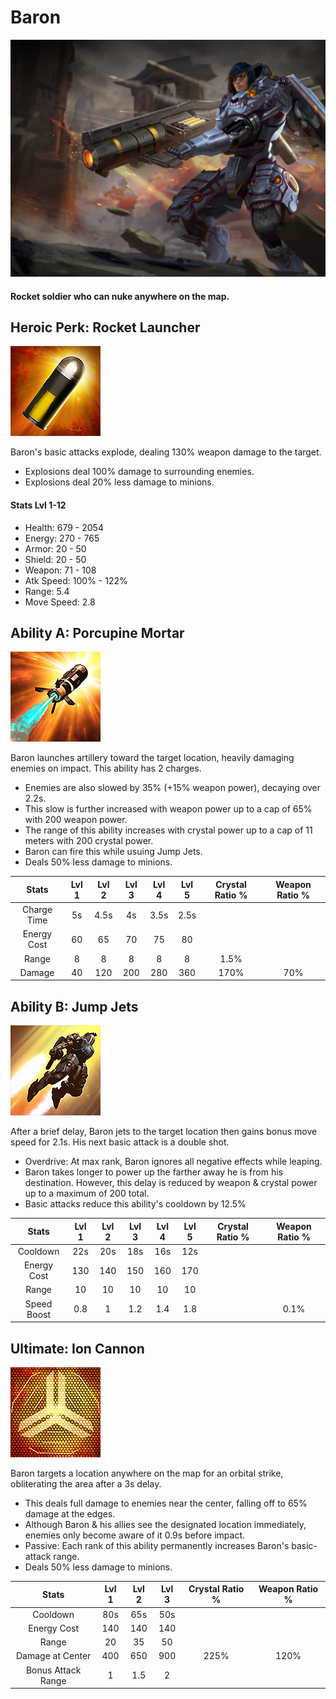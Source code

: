 # Baron

![](../../.gitbook/assets/image%20%2832%29.png)

#### Rocket soldier who can nuke anywhere on the map.

## Heroic Perk: Rocket Launcher

![Rocket Launcher](../../.gitbook/assets/image%20%28234%29.png)

Baron's basic attacks explode, dealing 130% weapon damage to the target.

* Explosions deal 100% damage to surrounding enemies.
* Explosions deal 20% less damage to minions.

#### Stats Lvl 1-12

* Health: 679 - 2054
* Energy: 270 - 765
* Armor: 20 - 50
* Shield: 20 - 50
* Weapon: 71 - 108
* Atk Speed: 100% - 122%
* Range: 5.4
* Move Speed: 2.8

## Ability A: Porcupine Mortar

![Porcupine Mortar](../../.gitbook/assets/image%20%28172%29.png)

Baron launches artillery toward the target location, heavily damaging enemies on impact. This ability has 2 charges.

* Enemies are also slowed by 35% \(+15% weapon power\), decaying over 2.2s.
* This slow is further increased with weapon power up to a cap of 65% with 200 weapon power.
* The range of this ability increases with crystal power up to a cap of 11 meters with 200 crystal power.
* Baron can fire this while usuing Jump Jets.
* Deals 50% less damage to minions.

| Stats | Lvl 1 | Lvl 2 | Lvl 3 | Lvl 4 | Lvl 5 | Crystal      Ratio % | Weapon     Ratio % |
| :---: | :---: | :---: | :---: | :---: | :---: | :---: | :---: |
| Charge       Time | 5s | 4.5s | 4s | 3.5s | 2.5s |  |  |
| Energy       Cost | 60 | 65 | 70 | 75 | 80 |  |  |
| Range | 8 | 8 | 8 | 8 | 8 | 1.5% |  |
| Damage | 40 | 120 | 200 | 280 | 360 | 170% | 70% |

## Ability B: Jump Jets

![Jump Jets](../../.gitbook/assets/image%20%2894%29.png)

After a brief delay, Baron jets to the target location then gains bonus move speed for 2.1s. His next basic attack is a double shot.

* Overdrive: At max rank, Baron ignores all negative effects while leaping.
* Baron takes longer to power up the farther away he is from his destination. However, this delay is reduced by weapon & crystal power up to a maximum of 200 total.
* Basic attacks reduce this ability's cooldown by 12.5%

| Stats | Lvl 1 | Lvl 2 | Lvl 3 | Lvl 4 | Lvl 5 | Crystal      Ratio % | Weapon     Ratio % |
| :---: | :---: | :---: | :---: | :---: | :---: | :---: | :---: |
| Cooldown | 22s | 20s | 18s | 16s | 12s |  |  |
| Energy       Cost | 130 | 140 | 150 | 160 | 170 |  |  |
| Range | 10 | 10 | 10 | 10 | 10 |  |  |
| Speed        Boost | 0.8 | 1 | 1.2 | 1.4 | 1.8 |  | 0.1% |

## Ultimate: Ion Cannon

![Ion Cannon](../../.gitbook/assets/image%20%28232%29.png)

Baron targets a location anywhere on the map for an orbital strike, obliterating the area after a 3s delay.

* This deals full damage to enemies near the center, falling off to 65% damage at the edges.
* Although Baron & his allies see the designated location immediately, enemies only become aware of it 0.9s before impact.
* Passive: Each rank of this ability permanently increases Baron's basic-attack range.
* Deals 50% less damage to minions.

| Stats | Lvl 1 | Lvl 2 | Lvl 3 | Crystal Ratio % | Weapon Ratio % |
| :---: | :---: | :---: | :---: | :---: | :---: |
| Cooldown | 80s | 65s | 50s |  |  |
| Energy Cost | 140 | 140 | 140 |  |  |
| Range | 20 | 35 | 50 |  |  |
| Damage at         Center | 400 | 650 | 900 | 225% | 120% |
| Bonus Attack     Range | 1 | 1.5 | 2 |  |  |

